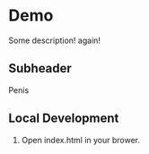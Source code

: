 # Demo

Some description!
again!


## Subheader

Penis


## Local Development

1. Open index.html in your brower.